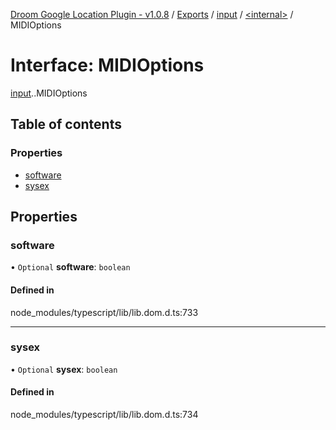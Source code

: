 [Droom Google Location Plugin - v1.0.8](../README.md) / [Exports](../modules.md) / [input](../modules/input.md) / [<internal\>](../modules/input._internal_.md) / MIDIOptions

# Interface: MIDIOptions

[input](../modules/input.md).[<internal>](../modules/input._internal_.md).MIDIOptions

## Table of contents

### Properties

- [software](input._internal_.MIDIOptions.md#software)
- [sysex](input._internal_.MIDIOptions.md#sysex)

## Properties

### software

• `Optional` **software**: `boolean`

#### Defined in

node_modules/typescript/lib/lib.dom.d.ts:733

___

### sysex

• `Optional` **sysex**: `boolean`

#### Defined in

node_modules/typescript/lib/lib.dom.d.ts:734
